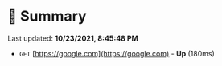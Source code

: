 # 📖 Summary
Last updated: **10/23/2021, 8:45:48 PM**

- `GET` [https://google.com](https://google.com) - **Up** (180ms)

